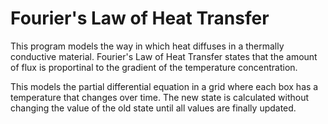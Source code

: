 # Fourier's Law of Heat Transfer

This program models the way in which heat diffuses in a thermally conductive material. Fourier's Law of Heat Transfer states that the amount of flux is proportinal to the gradient of the temperature concentration.

This models the partial differential equation in a grid where each box has a temperature that changes over time. The new state is calculated without changing the value of the old state until all values are finally updated.
